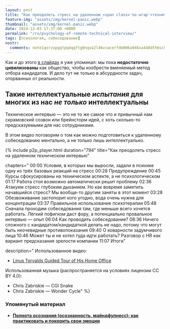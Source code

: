 ```yaml
---
layout: post
title: "Как преодолеть стресс на удаленном <span class='no-wrap'>техническом интервью</span>"
feature-img: "assets/img/kernel-panic.webp"
thumbnail: "assets/img/kernel-panic.webp"
date: 2024-12-03 17:37:00 +0000
permalink: "/ru/psychology-of-remote-technical-interview/"
tags: [психология, собеседование]
nostr:
  comments: note1qxrzupgqtpq4qqftg0nqva2l46vcwcerfdm006a946sa440dth6sc5xs8r
---
```


Как и до этого [в слайдах](/ru/questions-and-answers-2024/?t=429) я уже упоминал:
мы пока **недостаточно цивилизованы** как общество, чтобы изобрести вменяемый метод отбора кандидатов.
И дело тут не только в абсурдности задач, оторванных от реальности.

## Такие интеллектуальные *испытания* <span class='no-wrap'>для многих из нас</span> <span class='no-wrap'>*не только* интеллектуальны</span>
Техническое интервью — это не то же самое что и привычный нам скрамовский созвон или брейнсторм идей,
с хоть сколько-то предсказуемыми для нас сотрудниками.

В этом видео поговорим о том как можно подготовиться к удаленному собеседованию ментально, а не только лишь интеллектуально.
<!--more-->

{% include p2p_player.html
  duration="794"
  title="Как преодолеть стресс на удаленном техническом интервью"

  chapters="
00:00 Условия, в которых мы выросли, задали в психике одну из трёх базовых реакций на стресс
00:28 Предупреждение
00:45 Курсы сфокусированы на техническом аспекте, а не психологическом
01:17 Работа стоя возможно автоматически решит проблему
02:36 Атакуем стресс глубоким дыханием. Но как вовремя заметить начавшийся стресс? Мы вообще-то другим заняты в этот момент
03:28 Обезвоживание застопорит кого угодно, вода очень нужна для концентрации
03:37 Правильное использование психотерапии
05:48 Сначала проходим собеседования там, где меньше всего хочется работать. Лёгкий пофигизм даст фору, а потенциально провальное интервью — опыт
06:04 Как проводить собеседование?
08:36 Ничего сложного с кандидатом/кандидаткой делать не надо, потому что могут быть неочевидные противопоказания
09:40 О коварности задумчивого лица
10:46 Может ты и не хотел туда идти работать? Разговор с HR как вариант предсказания зрелости компании
11:07 Итоги"

  description="
Использованное видео:
- [Linus Torvalds Guided Tour of His Home Office](https://youtu.be/jYUZAF3ePFE)

Использованная музыка (распространяется на условиях лицензии CC BY 4.0):
- Chris Zabriskie — CGI Snake
- Chris Zabriskie — Wonder Cycle"
%}

### Упомянутый материал
- [**Полнота осознания (осознанность, майндфулнесс): как практиковать и покорить свои эмоции**](https://youtu.be/0UwvKjUSazk)

